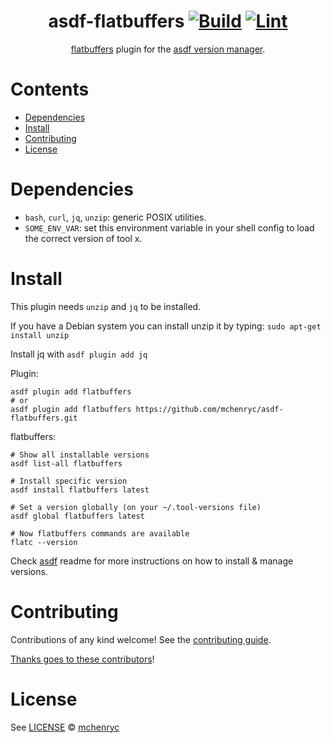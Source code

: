 <div align="center">

# asdf-flatbuffers [![Build](https://github.com/mchenryc/asdf-flatbuffers/actions/workflows/build.yml/badge.svg)](https://github.com/mchenryc/asdf-flatbuffers/actions/workflows/build.yml) [![Lint](https://github.com/mchenryc/asdf-flatbuffers/actions/workflows/lint.yml/badge.svg)](https://github.com/mchenryc/asdf-flatbuffers/actions/workflows/lint.yml)


[flatbuffers](https://flatbuffers.dev/) plugin for the [asdf version manager](https://asdf-vm.com).

</div>

# Contents

- [Dependencies](#dependencies)
- [Install](#install)
- [Contributing](#contributing)
- [License](#license)

# Dependencies

- `bash`, `curl`, `jq`, `unzip`: generic POSIX utilities.
- `SOME_ENV_VAR`: set this environment variable in your shell config to load the correct version of tool x.

# Install

This plugin needs `unzip` and `jq` to be installed.

If you have a Debian system you can install unzip it by typing:
`sudo apt-get install unzip`

Install jq with `asdf plugin add jq`

Plugin:

```shell
asdf plugin add flatbuffers
# or
asdf plugin add flatbuffers https://github.com/mchenryc/asdf-flatbuffers.git
```

flatbuffers:

```shell
# Show all installable versions
asdf list-all flatbuffers

# Install specific version
asdf install flatbuffers latest

# Set a version globally (on your ~/.tool-versions file)
asdf global flatbuffers latest

# Now flatbuffers commands are available
flatc --version
```

Check [asdf](https://github.com/asdf-vm/asdf) readme for more instructions on how to
install & manage versions.

# Contributing

Contributions of any kind welcome! See the [contributing guide](contributing.md).

[Thanks goes to these contributors](https://github.com/mchenryc/asdf-flatbuffers/graphs/contributors)!

# License

See [LICENSE](LICENSE) © [mchenryc](https://github.com/mchenryc/)
